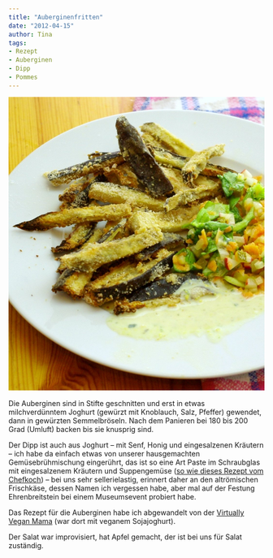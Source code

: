 ```yaml
---
title: "Auberginenfritten"
date: "2012-04-15" 
author: Tina
tags:
- Rezept
- Auberginen
- Dipp
- Pommes
---
```


![Auberginenfritten](images/imgp8776.jpg)

Die Auberginen sind in Stifte geschnitten und erst in etwas milchverdünntem Joghurt (gewürzt mit Knoblauch, Salz, Pfeffer) gewendet, dann in gewürzten Semmelbröseln. Nach dem Panieren bei 180 bis 200 Grad (Umluft) backen bis sie knusprig sind. 

Der Dipp ist auch aus Joghurt – mit Senf, Honig und eingesalzenen Kräutern – ich habe da einfach etwas von unserer hausgemachten Gemüsebrühmischung eingerührt, das ist so eine Art Paste im Schraubglas mit eingesalzenem Kräutern und Suppengemüse ([so wie dieses Rezept vom Chefkoch](http://www.chefkoch.de/rezepte/1430921247984100/Eingesalzenes-Gemuese-fuer-Gemuesebruehe.html)) – bei uns sehr sellerielastig, erinnert daher an den altrömischen Frischkäse, dessen Namen ich vergessen habe, aber mal auf der Festung Ehrenbreitstein bei einem Museumsevent probiert habe. 

Das Rezept für die Auberginen habe ich abgewandelt von der [Virtually Vegan Mama](http://virtuallyveganmama.com/2011/06/baked-eggplant-fries-with-lemon-dill-dipping-sauce.html) (war dort mit veganem Sojajoghurt). 

Der Salat war improvisiert, hat Apfel gemacht, der ist bei uns für Salat zuständig.
